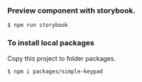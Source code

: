### Preview component with storybook.

```
$ npm run storybook
```

### To install local packages

Copy this project to folder packages.

```
$ npm i packages/simple-keypad
```
